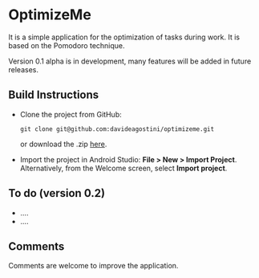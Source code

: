 # OptimizeMe
It is a simple application for the optimization of tasks during work. It is based on the Pomodoro technique.

Version 0.1 alpha is in development, many features will be added in future releases.

## Build Instructions
 
- Clone the project from GitHub: 
   ```
   git clone git@github.com:davideagostini/optimizeme.git
   ```
   or download the .zip [here](https://github.com/davideagostini/optimizeme/archive/master.zip).

- Import the project in Android Studio: **File > New > Import Project**.
  Alternatively, from the Welcome screen, select **Import project**.

## To do (version 0.2)
* ....
* ....

## Comments
Comments are welcome to improve the application.


